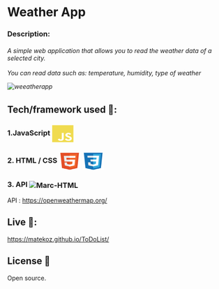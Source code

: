 <h1>
Weather App
<br>
</h1>
<h3>Description:</h3>
<h6>

A simple web application that allows you to read the weather data of a selected city.<br><br>
You can read data such as: temperature, humidity, type of weather


<img src="https://i.ibb.co/R0NT9Pm/weeatherapp.png" alt="weeatherapp">



## Tech/framework used 🔧:
### 1.JavaScript <img align="center" alt="Marc-Js" height="40" width="50" src="https://raw.githubusercontent.com/devicons/devicon/master/icons/javascript/javascript-plain.svg">
### 2. HTML / CSS <img align="center" alt="Marc-HTML" height="40" width="50" src="https://raw.githubusercontent.com/devicons/devicon/master/icons/html5/html5-original.svg"> <img align="center" alt="Marc-HTML" height="40" width="50" src="https://raw.githubusercontent.com/devicons/devicon/master/icons/css3/css3-original.svg">
### 3. API <img align="center" alt="Marc-HTML" height="40" width="50" src="https://www.svgrepo.com/show/93871/api.svg"> 

API : https://openweathermap.org/

## Live 📍:
https://matekoz.github.io/ToDoList/

## License 🔱
Open source.
